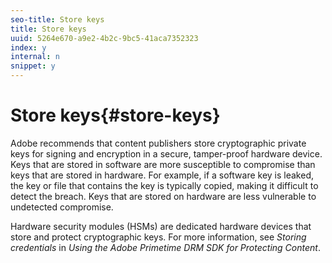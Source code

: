 ```yaml
---
seo-title: Store keys
title: Store keys
uuid: 5264e670-a9e2-4b2c-9bc5-41aca7352323
index: y
internal: n
snippet: y
---
```


# Store keys{#store-keys}

Adobe recommends that content publishers store cryptographic private keys for signing and encryption in a secure, tamper-proof hardware device. Keys that are stored in software are more susceptible to compromise than keys that are stored in hardware. For example, if a software key is leaked, the key or file that contains the key is typically copied, making it difficult to detect the breach. Keys that are stored on hardware are less vulnerable to undetected compromise.

Hardware security modules (HSMs) are dedicated hardware devices that store and protect cryptographic keys. For more information, see *Storing credentials* in *Using the Adobe Primetime DRM SDK for Protecting Content*. 
